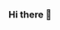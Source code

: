 ### Hi there 👋

<!--
**sanoojps/sanoojps** is a ✨ _special_ ✨ repository because its `README.md` (this file) appears on your GitHub profile.

![Anurag's github stats](https://github-readme-stats.vercel.app/api?username=sanoojps&show_icons=true&theme=radical)
